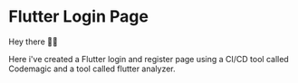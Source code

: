 # Flutter Login Page

Hey there 👋🏽
 
Here i've created a Flutter login and register page using a CI/CD tool called Codemagic and a tool called flutter analyzer. 






